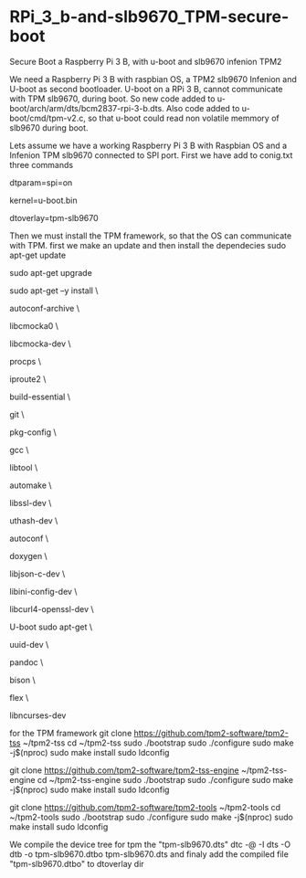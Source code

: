 # RPi_3_b-and-slb9670_TPM-secure-boot
Secure Boot a Raspberry Pi 3 B, with u-boot and slb9670 infenion TPM2

We need a Raspberry Pi 3 B with raspbian OS, a TPM2 slb9670 Infenion and U-boot as second bootloader.
U-boot on a RPi 3 B, cannot communicate with TPM slb9670, during boot. 
So new code added to u-boot/arch/arm/dts/bcm2837-rpi-3-b.dts.
Also code added to u-boot/cmd/tpm-v2.c, so that u-boot could read non volatile memmory of slb9670 during boot.

Lets assume we have a working Raspberry Pi 3 B with Raspbian OS and a Infenion TPM slb9670 connected to SPI port.
First we have add to conig.txt three commands

dtparam=spi=on

kernel=u-boot.bin

dtoverlay=tpm-slb9670


Then we must install the TPM framework, so that the OS can communicate with TPM.
first we make an update and then install the dependecies
sudo apt-get update 

sudo apt-get upgrade 

sudo apt-get –y install \

autoconf-archive \ 

libcmocka0 \ 

libcmocka-dev \ 

procps \ 

iproute2 \ 

build-essential \ 

git \ 

pkg-config \ 

gcc \ 

libtool \ 

automake \ 

libssl-dev \ 

uthash-dev \ 

autoconf \ 

doxygen \ 

libjson-c-dev \ 

libini-config-dev \ 

libcurl4-openssl-dev \

U-boot sudo apt-get \

uuid-dev \ 

pandoc \ 

bison \ 

flex \ 

libncurses-dev


for the TPM framework
git clone https://github.com/tpm2-software/tpm2-tss ~/tpm2-tss
cd ~/tpm2-tss 
sudo ./bootstrap 
sudo ./configure 
sudo make -j$(nproc) 
sudo make install 
sudo ldconfig

git clone https://github.com/tpm2-software/tpm2-tss-engine ~/tpm2-tss-engine
cd ~/tpm2-tss-engine 
sudo ./bootstrap 
sudo ./configure 
sudo make -j$(nproc) 
sudo make install 
sudo ldconfig

git clone https://github.com/tpm2-software/tpm2-tools ~/tpm2-tools 
cd ~/tpm2-tools 
sudo ./bootstrap 
sudo ./configure 
sudo make -j$(nproc) 
sudo make install 
sudo ldconfig


We compile the device tree for tpm the "tpm-slb9670.dts"
dtc -@ -I dts -O dtb -o tpm-slb9670.dtbo tpm-slb9670.dts
and finaly add the compiled file "tpm-slb9670.dtbo" to dtoverlay dir


